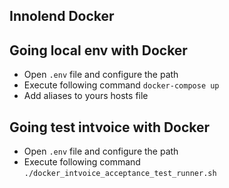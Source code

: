 ## Innolend Docker

## Going local env with Docker
- Open `.env` file and configure the path
- Execute following command `docker-compose up`
- Add aliases to yours hosts file

## Going test intvoice with Docker
- Open `.env` file and configure the path
- Execute following command `./docker_intvoice_acceptance_test_runner.sh`